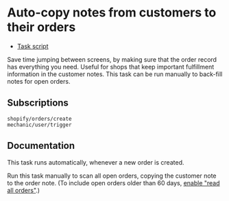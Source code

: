 # Auto-copy notes from customers to their orders

* [Task script](./script.liquid)

Save time jumping between screens, by making sure that the order record has everything you need. Useful for shops that keep important fulfillment information in the customer notes. This task can be run manually to back-fill notes for open orders.

## Subscriptions

```liquid
shopify/orders/create
mechanic/user/trigger
```

## Documentation

This task runs automatically, whenever a new order is created.

Run this task manually to scan all open orders, copying the customer note to the order note. (To include open orders older than 60 days, [enable "read all orders"](https://help.usemechanic.com/tutorials/enabling-read_all_orders).)